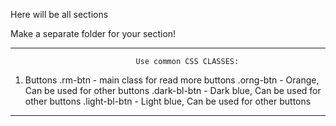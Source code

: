 
Here will be all sections

Make a separate folder for your section!

--------------------------------------------------------------------------------
                                Use common CSS CLASSES:
1. Buttons
    .rm-btn         - main class for read more buttons
    .orng-btn       - Orange, Can be used for other buttons
    .dark-bl-btn    - Dark blue, Can be used for other buttons
    .light-bl-btn   - Light blue, Can be used for other buttons

--------------------------------------------------------------------------------
